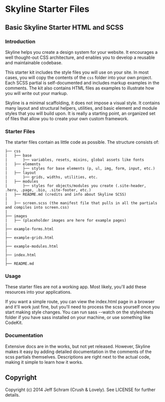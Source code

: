 # Skyline Starter Files
## Basic Skyline Starter HTML and SCSS


### Introduction

Skyline helps you create a design system for your website.  It encourages a well thought-out CSS architecture, and enables you to develop a reusable and maintainable codebase.

This starter kit includes the style files you will use on your site. In most cases, you will copy the contents of the `css` folder into your own project. Each SCSS partial is self-documented and includes markup examples in the comments. The kit also contains HTML files as examples to illustrate how you will write out your markup.

Skyline is a minimal scaffolding, it does not impose a visual style.  It contains many layout and structural helpers, utilities, and basic element and module styles that you will build upon. It is really a starting point, an organized set of files that allow you to create your own custom framework.

### Starter Files
The starter files contain as little code as possible.  The structure consists of:

```
├── css
|   ├── base
|       ├── variables, resets, mixins, global assets like fonts
|   ├── elements
|       ├── styles for base elements (p, ul, img, form, input, etc.)
|   ├── layout
|       ├── grids, widths, utilities, etc.
|   ├── modules
|       ├── styles for objects/modules you create (.site-header, .hero, .page, .bio, .site-footer, etc.)
|   ├── README.md (credits and info about Skyline SCSS)
|
|   ├── screen.scss (the manifest file that pulls in all the partials and compiles into screen.css)
|
├── images
|   ├── (placeholder images are here for example pages)
|
├── example-forms.html
|
├── example-grids.html
|
├── example-modules.html
|
├── index.html
|
├── README.md

```

### Usage
These starter files are not a working app. Most likely, you'll add these resources into your applications.

If you want a simple route, you can view the index.html page in a browser and it'll work just fine, but you'll need to process the scss yourself once you start making style changes. You can run sass --watch on the stylesheets folder if you have sass installed on your machine, or use something like CodeKit.


### Documentation
Extensive docs are in the works, but not yet released. However, Skyline makes it easy by adding detailed documentation in the comments of the scss partials themselves. Descriptions are right next to the actual code, making it simple to learn how it works.

## Copyright

Copyright (c) 2014 Jeff Schram (Crush & Lovely). See LICENSE for further details.